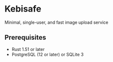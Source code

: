 # Kebisafe
Minimal, single-user, and fast image upload service

## Prerequisites
* Rust 1.51 or later
* PostgreSQL (12 or later) or SQLite 3
